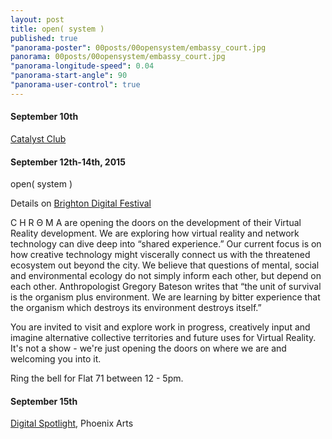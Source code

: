 ```yaml
---
layout: post
title: open( system )
published: true
"panorama-poster": 00posts/00opensystem/embassy_court.jpg
panorama: 00posts/00opensystem/embassy_court.jpg
"panorama-longitude-speed": 0.04
"panorama-start-angle": 90
"panorama-user-control": true
---
```




<h4>
September 10th 
</h4>

[Catalyst Club](http://www.catalystclub.co.uk/)

<h4>
September 12th-14th, 2015 
</h4>

open( system )

Details on [Brighton Digital Festival](http://brightondigitalfestival.co.uk/event/open-system/)

C H R Θ M A are opening the doors on the development of their Virtual Reality development. We are exploring how virtual reality and network technology can dive deep into “shared experience.” Our current focus is on how creative technology might viscerally connect us with the threatened ecosystem out beyond the city. We believe that questions of mental, social and environmental ecology do not simply inform each other, but depend on each other. Anthropologist Gregory Bateson writes that “the unit of survival is the organism plus environment. We are learning by bitter experience that the organism which destroys its environment destroys itself.”

You are invited to visit and explore work in progress, creatively input and imagine alternative collective territories and future uses for Virtual Reality. It's not a show - we're just opening the doors on where we are and welcoming you into it.

Ring the bell for Flat 71 between 12 - 5pm.

<h4>
September 15th
</h4>

[Digital Spotlight](http://brightondigitalfestival.co.uk/event/phoenix-brighton-presents-digital-spotlight/), Phoenix Arts


